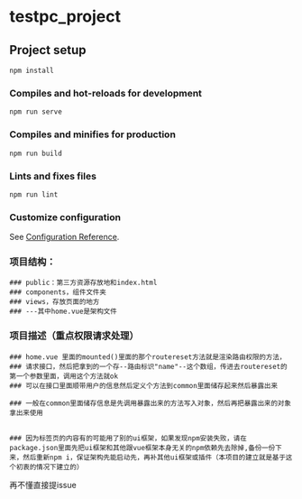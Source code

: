 # testpc_project

## Project setup
```
npm install
```

### Compiles and hot-reloads for development
```
npm run serve
```

### Compiles and minifies for production
```
npm run build
```

### Lints and fixes files
```
npm run lint
```

### Customize configuration
See [Configuration Reference](https://cli.vuejs.org/config/).


### 项目结构：
```
### public：第三方资源存放地和index.html
### components，组件文件夹
### views，存放页面的地方
### ---其中home.vue是架构文件
```
### 项目描述（重点权限请求处理）
```
### home.vue 里面的mounted()里面的那个routereset方法就是渲染路由权限的方法，
### 请求接口，然后把拿到的一个存--路由标识"name"--这个数组，传进去routereset的第一个参数里面，调用这个方法就ok
### 可以在接口里面顺带用户的信息然后定义个方法到common里面储存起来然后暴露出来
```
```
### 一般在common里面储存信息是先调用暴露出来的方法写入对象，然后再把暴露出来的对象拿出来使用
```
```

### 因为标签页的内容有的可能用了别的ui框架，如果发现npm安装失败，请在package.json里面先把ui框架和其他跟vue框架本身无关的npm依赖先去除掉,备份一份下来，然后重新npm i，保证架构先能启动先，再补其他ui框架或插件（本项目的建立就是基于这个初衷的情况下建立的）
```

再不懂直接提issue
